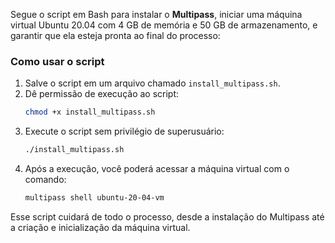 Segue o script em Bash para instalar o **Multipass**, iniciar uma máquina virtual Ubuntu 20.04 com 4 GB de memória e 50 GB de armazenamento, e garantir que ela esteja pronta ao final do processo:

### Como usar o script

1. Salve o script em um arquivo chamado `install_multipass.sh`.
2. Dê permissão de execução ao script:
   ```bash
   chmod +x install_multipass.sh
   ```
3. Execute o script sem privilégio de superusuário:
   ```bash
   ./install_multipass.sh
   ```
4. Após a execução, você poderá acessar a máquina virtual com o comando:
   ```bash
   multipass shell ubuntu-20-04-vm
   ``` 

Esse script cuidará de todo o processo, desde a instalação do Multipass até a criação e inicialização da máquina virtual.